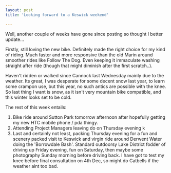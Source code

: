 ```yaml
---
layout: post
title: 'Looking forward to a Keswick weekend'

---
```


Well, another couple of weeks have gone since posting so thought I better update...

Firstly, still loving the new bike. Definitely made the right choice for my kind of riding. Much faster and more responsive than the old Marin around smoother rides like Follow The Dog. Even keeping it immaculate washing straight after ride (though that might diminish after the first scratch..).

Haven't ridden or walked since Cannock last Wednesday mainly due to the weather. Its great, I was desperate for some decent snow last year, to learn some crampon use, but this year, no such antics are possible with the knee. So last thing I want is snow, as it isn't very mountain bike compatible, and this winter looks set to be cold.

The rest of this week entails:
1) Bike ride around Sutton Park tomorrow afternoon after hopefully getting my new HTC mobile phone / pda thingy.
2) Attending Project Managers leaving do on Thursday evening
k
3) Last and certainly not least, packing Thursday evening for a fun and scenery packed visit to Keswick and virgin ride around Derwent Water doing the 'Borrowdale Bash'. Standard outdoorsy Lake District fodder of driving up Friday evening, fun on Saturday, then maybe some photography Sunday morning before driving back. I have got to test my knee before final consultation on 4th Dec, so might do Catbells if the weather aint too bad.
